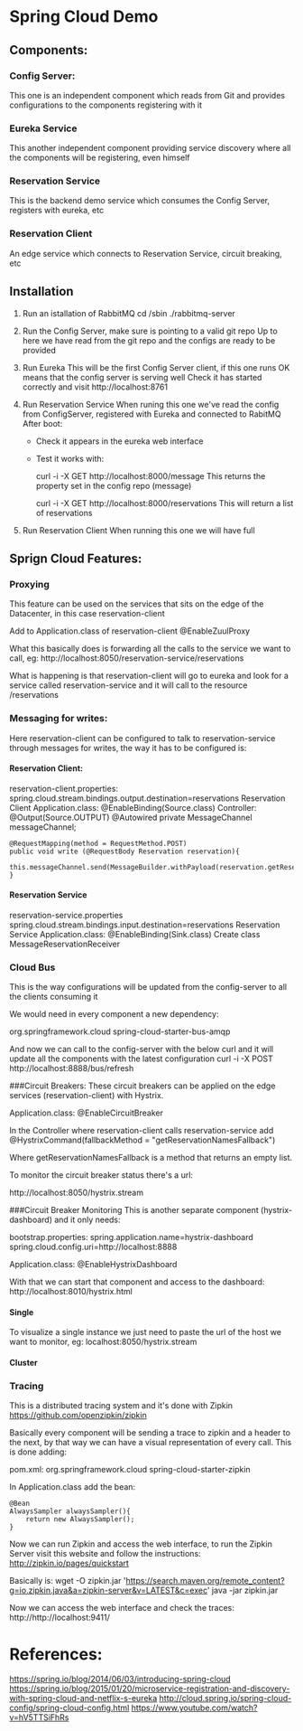 # Spring Cloud Demo

## Components:
### Config Server:
This one is an independent component which reads from Git and provides configurations to the components registering with it

### Eureka Service
This another independent component providing service discovery where all the components will be registering, even himself

### Reservation Service
This is the backend demo service which consumes the Config Server, registers with eureka, etc

### Reservation Client
An edge service which connects to Reservation Service, circuit breaking, etc

## Installation
1. Run an istallation of RabbitMQ
    cd <rabitMQ files>/sbin
    ./rabbitmq-server

2. Run the Config Server, make sure is pointing to a valid git repo
    Up to here we have read from the git repo and the configs are ready to be provided

3. Run Eureka
    This will be the first Config Server client, if this one runs OK means that the config server is serving well
    Check it has started correctly and visit http://localhost:8761

4. Run Reservation Service
    When runing this one we've read the config from ConfigServer, registered with Eureka and connected to RabitMQ
    After boot:
    - Check it appears in the eureka web interface
    - Test it works with:
    
        curl -i -X GET http://localhost:8000/message
        This returns the property set in the config repo (message)
        
        curl -i -X GET http://localhost:8000/reservations
        This will return a list of reservations

5. Run Reservation Client
    When running this one we will have full 


## Sprign Cloud Features:
### Proxying
This feature can be used on the services that sits on the edge of the Datacenter, in this case reservation-client

Add to Application.class of reservation-client
@EnableZuulProxy

What this basically does is forwarding all the calls to the service we want to call, eg:
http://localhost:8050/reservation-service/reservations

What is happening is that reservation-client will go to eureka and look for a service called reservation-service and it will call to the resource /reservations


### Messaging for writes:
Here reservation-client can be configured to talk to reservation-service through messages for writes, the way it has to be configured is:
#### Reservation Client:
reservation-client.properties:
    spring.cloud.stream.bindings.output.destination=reservations
Reservation Client Application.class:
    @EnableBinding(Source.class)
Controller:
    @Output(Source.OUTPUT)
    @Autowired
    private MessageChannel messageChannel;

    @RequestMapping(method = RequestMethod.POST)
    public void write (@RequestBody Reservation reservation){
        this.messageChannel.send(MessageBuilder.withPayload(reservation.getReservationName()).build());
    }

#### Reservation Service
reservation-service.properties
    spring.cloud.stream.bindings.input.destination=reservations
Reservation Service Application.class:
    @EnableBinding(Sink.class)
Create class MessageReservationReceiver

### Cloud Bus
This is the way configurations will be updated from the config-server to all the clients consuming it

We would need in every component a new dependency:
<!--Spring Cloud Bus-->
<dependency>
    <groupId>org.springframework.cloud</groupId>
    <artifactId>spring-cloud-starter-bus-amqp</artifactId>
</dependency>

And now we can call to the config-server with the below curl and it will update all the components with the latest configuration
curl -i -X POST http://localhost:8888/bus/refresh

###Circuit Breakers:
These circuit breakers can be applied on the edge services (reservation-client) with Hystrix.

Application.class:
@EnableCircuitBreaker

In the Controller where reservation-client calls reservation-service add
@HystrixCommand(fallbackMethod = "getReservationNamesFallback")

Where getReservationNamesFallback is a method that returns an empty list.

To monitor the circuit breaker status there's a url:

http://localhost:8050/hystrix.stream

###Circuit Breaker Monitoring
This is another separate component (hystrix-dashboard) and it only needs:

bootstrap.properties:
spring.application.name=hystrix-dashboard
spring.cloud.config.uri=http://localhost:8888

Application.class:
@EnableHystrixDashboard

With that we can start that component and access to the dashboard:
http://localhost:8010/hystrix.html

#### Single
To visualize a single instance we just need to paste the url of the host we want to monitor, eg:
localhost:8050/hystrix.stream

#### Cluster



### Tracing
This is a distributed tracing system and it's done with Zipkin https://github.com/openzipkin/zipkin

Basically every component will be sending a trace to zipkin and a header to the next, by that way we can have a visual representation of every call. This is done adding:

pom.xml:
    <dependency>
        <groupId>org.springframework.cloud</groupId>
        <artifactId>spring-cloud-starter-zipkin</artifactId>
    </dependency>

In Application.class add the bean:

    @Bean
    AlwaysSampler alwaysSampler(){
        return new AlwaysSampler();
    }

Now we can run Zipkin and access the web interface, to run the Zipkin Server visit this website and follow the instructions:
http://zipkin.io/pages/quickstart

Basically is:
wget -O zipkin.jar 'https://search.maven.org/remote_content?g=io.zipkin.java&a=zipkin-server&v=LATEST&c=exec'
java -jar zipkin.jar

Now we can access the web interface and check the traces:
http://http://localhost:9411/

# References:
https://spring.io/blog/2014/06/03/introducing-spring-cloud
https://spring.io/blog/2015/01/20/microservice-registration-and-discovery-with-spring-cloud-and-netflix-s-eureka
http://cloud.spring.io/spring-cloud-config/spring-cloud-config.html
https://www.youtube.com/watch?v=hV5TTSiFhRs
